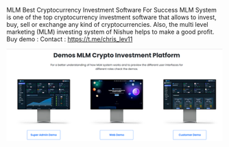 MLM
Best Cryptocurrency Investment Software For Success
MLM System is one of the top cryptocurrency investment software that allows to invest, buy, sell or exchange any kind of cryptocurrencies. 
Also, the multi level marketing (MLM) investing system of Nishue helps to make a good profit.
Buy demo :
Contact : https://t.me/chris_lev11

<img src="https://github.com/webhubjs/MLM-crypto-exchange/blob/7abe9b24e6156e7f6084e9b41fb4b51a0a46d955/MLMdemo1.png" alt="MLM" style="max-width: 100%;">

